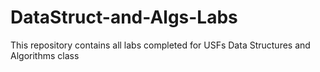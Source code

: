 # DataStruct-and-Algs-Labs

This repository contains all labs completed for USFs Data Structures and Algorithms class
